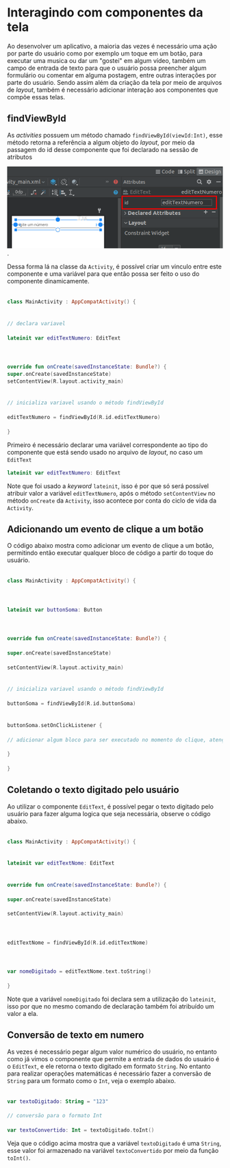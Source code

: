 
# Interagindo com componentes da tela

  

Ao desenvolver um aplicativo, a maioria das vezes é necessário uma ação por parte do usuário como por exemplo um toque em um botão, para executar uma musica ou dar um "gostei" em algum vídeo, também um campo de entrada de texto para que o usuário possa preencher algum formulário ou comentar em alguma postagem, entre outras interações por parte do usuário. Sendo assim além da criação da tela por meio de arquivos de *layout*, também é necessário adicionar interação aos componentes que compõe essas telas.

  
  

## findViewById

  

As *activities* possuem um método chamado `findViewById(viewId:Int)`, esse método retorna a referência a algum objeto do *layout*, por meio da passagem do id desse componente que foi declarado na sessão de atributos

  

![](./images/captura-view-id.png).

  

Dessa forma lá na classe da `Activity`, é possível criar um vinculo entre este componente e uma variável para que então possa ser feito o uso do componente dinamicamente.

  
  

```kotlin

class MainActivity : AppCompatActivity() {
  

// declara variavel

lateinit var editTextNumero: EditText

  

override fun onCreate(savedInstanceState: Bundle?) {
super.onCreate(savedInstanceState)
setContentView(R.layout.activity_main)
  

// inicializa variavel usando o método findViewById

editTextNumero = findViewById(R.id.editTextNumero)

}

```

  

Primeiro é necessário declarar uma variável correspondente ao tipo do componente que está sendo usado no arquivo de *layout*, no caso um `EditText`

```kotlin
lateinit var editTextNumero: EditText
```

  

Note que foi usado a *keyword* `lateinit`, isso é por que só será possível atribuir valor a variável `editTextNumero`, após o método `setContentView` no método `onCreate` da `Activity`, isso acontece por conta do ciclo de vida da `Activity`.

  
  
  

## Adicionando um evento de clique a um botão

  

O código abaixo mostra como adicionar um evento de clique a um botão, permitindo então executar qualquer bloco de código a partir do toque do usuário.

  

```kotlin

class MainActivity : AppCompatActivity() {

  

lateinit var buttonSoma: Button

  

override fun onCreate(savedInstanceState: Bundle?) {

super.onCreate(savedInstanceState)

setContentView(R.layout.activity_main)
  

// inicializa variavel usando o método findViewById

buttonSoma = findViewById(R.id.buttonSoma)


buttonSoma.setOnClickListener {

// adicionar algum bloco para ser executado no momento do clique, atenção as chaves que delimitam o seu bloco de código.

}

}
```

  
  

## Coletando o texto digitado pelo usuário

  

Ao utilizar o componente `EditText`, é possível pegar o texto digitado pelo usuário para fazer alguma logica que seja necessária, observe o código abaixo.

  

```kotlin

class MainActivity : AppCompatActivity() {


lateinit var editTextNome: EditText
 

override fun onCreate(savedInstanceState: Bundle?) {

super.onCreate(savedInstanceState)

setContentView(R.layout.activity_main)

  

editTextNome = findViewById(R.id.editTextNome)

  

var nomeDigitado = editTextNome.text.toString()

}
```

  

Note que a variável `nomeDigitado` foi declara sem a utilização do `lateinit`, isso por que no mesmo comando de declaração também foi atribuído um valor a ela.

  

## Conversão de texto em numero

  

As vezes é necessário pegar algum valor numérico do usuário, no entanto como já vimos o componente que permite a entrada de dados do usuário é o `EditText`, e ele retorna o texto digitado em formato `String`. No entanto para realizar operações matemáticas é necessário fazer a conversão de `String` para um formato como o `Int`, veja o exemplo abaixo.

  

```kotlin

var textoDigitado: String = "123"

// conversão para o formato Int

var textoConvertido: Int = textoDigitado.toInt()

```

  

Veja que o código acima mostra que a variável `textoDigitado` é uma `String`, esse valor foi armazenado na variável `textoConvertido` por meio da função `toInt()`.